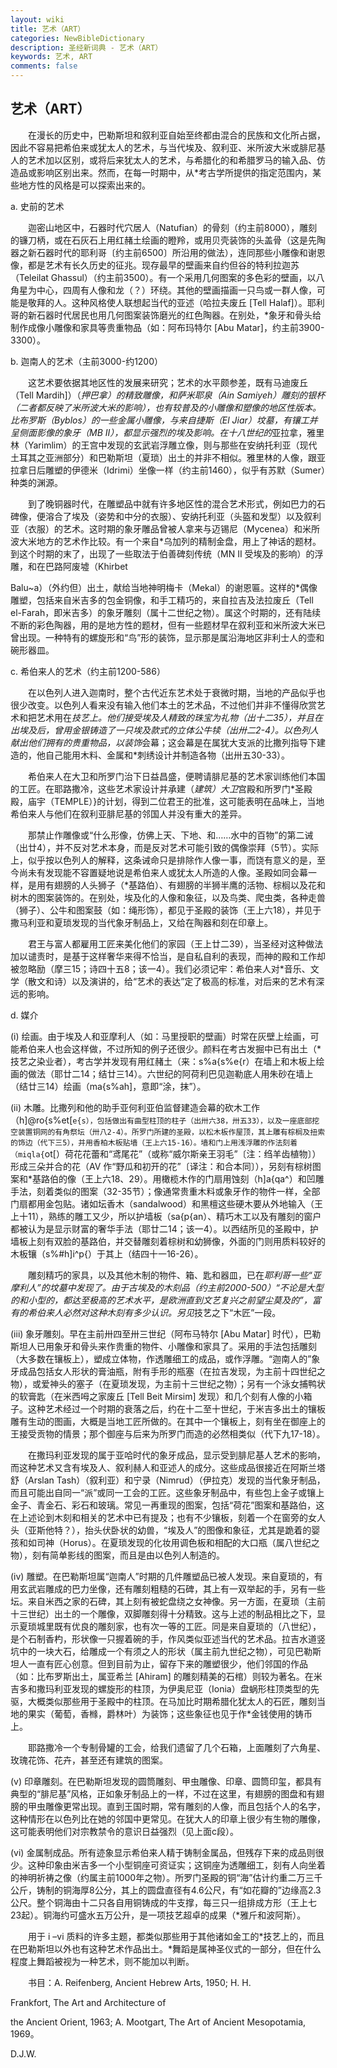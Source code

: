 ```yaml
---
layout: wiki
title: 艺术（ART）
categories: NewBibleDictionary
description: 圣经新词典 - 艺术（ART）
keywords: 艺术, ART
comments: false
---
```


## 艺术（ART）

　　在漫长的历史中，巴勒斯坦和叙利亚自始至终都由混合的民族和文化所占据，因此不容易把希伯来或犹太人的艺术，与当代埃及、叙利亚、米所波大米或腓尼基人的艺术加以区别，或将后来犹太人的艺术，与希腊化的和希腊罗马的输入品、仿造品或影响区别出来。然而，在每一时期中，从*考古学所提供的指定范围内，某些地方性的风格是可以探索出来的。

a. 史前的艺术

　　迦密山地区中，石器时代穴居人（Natufian）的骨刻（约主前8000），雕刻的镰刀柄，或在石灰石上用红赭土绘画的瞪羚，或用贝壳装饰的头盖骨（这是先陶器之新石器时代的耶利哥〔约主前6500〕所沿用的做法），连同那些小雕像和谢恩像，都是艺术有长久历史的征兆。现存最早的壁画来自约但谷的特利拉迦苏（Teleilat Ghassul）（约主前3500）。有一个采用几何图案的多色彩的壁画，以八角星为中心，四周有人像和龙（？）环绕。其他的壁画描画一只鸟或一群人像，可能是敬拜的人。这种风格使人联想起当代的亚述（哈拉夫废丘 [Tell Halaf]）。耶利哥的新石器时代居民也用几何图案装饰磨光的红色陶器。在别处，*象牙和骨头给制作成像小雕像和家具等贵重物品（如：阿布玛特尔 [Abu Matar]，约主前3900-3300）。

b. 迦南人的艺术（主前3000-约1200）

　　这艺术要依据其地区性的发展来研究；艺术的水平颇参差，既有马迪废丘（Tell Mardih]）（*押巴拿）的精致雕像，和萨米耶泉（Ain Samiyeh）雕刻的银杯（二者都反映了米所波大米的影响），也有较普及的小雕像和塑像的地区性版本。比布罗斯（Byblos）的一些金属小雕像，与来自捷斯（El Jiar）坟墓，有镶工并呈侧面影像的象牙（MB II），都显示强烈的埃及影响。在十八世纪的*亚拉拿，雅里林（Yarimlim）的王宫中发现的玄武岩浮雕立像，则与那些在安纳托利亚（现代土耳其之亚洲部分）和巴勒斯坦（夏琐）出土的并非不相似。雅里林的人像，跟亚拉拿日后雕塑的伊德米（Idrimi）坐像一样（约主前1460），似乎有苏默（Sumer）种类的渊源。

　　到了晚铜器时代，在雕塑品中就有许多地区性的混合艺术形式，例如巴力的石碑像，便溶合了埃及（姿势和中分的衣服）、安纳托利亚（头盔和发型）以及叙利亚（衣服）的艺术。这时期的象牙雕品曾被人拿来与迈锡尼（Mycenea）和米所波大米地方的艺术作比较。有一个来自*乌加列的精制金盘，用上了神话的题材。到这个时期的末了，出现了一些取法于伯善碑刻传统（MN II 受埃及的影响）的浮雕，和在巴路阿废墟（Khirbet

Balu~a）（外约但）出土，献给当地神明梅卡（Mekal）的谢恩匾。这样的*偶像雕塑，包括来自米吉多的包金铜像，和手工精巧的，来自拉吉及法拉废丘（Tell el-Farah，即米吉多）的象牙雕刻（属十二世纪之物）。属这个时期的，还有陆续不断的彩色陶器，用的是地方性的题材，但有一些题材早在叙利亚和米所波大米已曾出现。一种特有的螺旋形和“鸟”形的装饰，显示那是属沿海地区非利士人的壶和碗形器皿。

c. 希伯来人的艺术（约主前1200-586）

　　在以色列人进入迦南时，整个古代近东艺术处于衰微时期，当地的产品似乎也很少改变。以色列人看来没有输入他们本土的艺术品，不过他们并非不懂得欣赏艺术和把艺术用在*技艺上。他们接受埃及人精致的珠宝为礼物（出十二35），并且在出埃及后，曾用金银铸造了一只埃及款式的立体公牛犊（出卅二2-4）。以色列人献出他们拥有的贵重物品，以装饰*会幕；这会幕是在属犹大支派的比撒列指导下建造的，他自己能用木料、金属和*刺绣设计并制造各物（出卅五30-33）。

　　希伯来人在大卫和所罗门治下日益昌盛，便聘请腓尼基的艺术家训练他们本国的工匠。在耶路撒冷，这些艺术家设计并承建（*建筑）大卫*宫殿和所罗门*圣殿殿，庙宇（TEMPLE）}的计划，得到二位君王的批准，这可能表明在品味上，当地希伯来人与他们在叙利亚腓尼基的邻国人并没有重大的差异。

　　那禁止作雕像或“什么形像，仿佛上天、下地、和……水中的百物”的第二诫（出廿4），并不反对艺术本身，而是反对艺术可能引致的偶像崇拜（5节）。实际上，似乎按以色列人的解释，这条诫命只是排除作人像一事，而饶有意义的是，至今尚未有发现能不容置疑地说是希伯来人或犹太人所造的人像。圣殿如同会幕一样，是用有翅膀的人头狮子（*基路伯）、有翅膀的半狮半鹰的活物、棕榈以及花和树木的图案装饰的。在别处，埃及化的人像和象征，以及鸟类、爬虫类，各种走兽（狮子）、公牛和图案鼓（如：绳形饰），都见于圣殿的装饰（王上六18），并见于撒马利亚和夏琐发现的当代象牙制品上，又给在陶器和刻在印章上。

　　君王与富人都雇用工匠来美化他们的家园（王上廿二39），当圣经对这种做法加以谴责时，是基于这样奢华来得不恰当，是自私自利的表现，而神的殿和工作却被忽略励（摩三15；诗四十五8；该一4）。我们必须记牢：希伯来人对*音乐、文学（散文和诗）以及演讲的，给“艺术的表达”定了极高的标准，对后来的艺术有深远的影响。

d. 媒介

(i) 绘画。由于埃及人和亚摩利人（如：马里授职的壁画）时常在灰壁上绘画，可能希伯来人也会这样做，不过所知的例子还很少。颜料在考古发掘中已有出土（*技艺之染业者），考古学并发现有用红赭土（来：s%a{s%e{r）在墙上和木板上绘画的做法（耶廿二14；结廿三14）。六世纪的阿荷利巴见迦勒底人用朱砂在墙上（结廿三14）绘画（ma{s%ah]，意即“涂，抹”）。

(ii) 木雕。比撒列和他的助手亚何利亚伯监督建造会幕的砍木工作（h]@ro{s%et[`e{s），包括做出有曲型柱顶的柱子（出卅六38，卅五33），以及一座底部挖空装置铜网的有角祭坛（卅八2-4）。所罗门所建的圣殿，以松木板作屋顶，其上雕有棕榈及扭索的饰边（代下三5），并用香柏木板贴墙（王上六15-16）。墙和门上用浅浮雕的作法刻着（miqla{`ot[）荷花花蕾和“鸢尾花”（或称“威尔斯亲王羽毛”〔注：绉羊齿植物〕）形成三朵并合的花（AV 作“野瓜和初开的花”〔译注：和合本同〕），另刻有棕树图案和*基路伯的像（王上六18、29）。用橄榄木作的门扇用蚀刻（h]a{qa^）和凹雕手法，刻着类似的图案（32-35节）；像通常贵重木料或象牙作的物件一样，全部门扇都用金包贴。诸如坛香木（sandalwood）和黑檀这些硬木要从外地输入（王上十11），熟练的雕工又少，所以护墙板（sa{p{an）、精巧木工以及有雕刻的窗户都被认为是显示财富的奢华手法（耶廿二14；该一4）。以西结所见的圣殿中，护墙板上刻有双脸的基路伯，并交替雕刻着棕树和幼狮像，外面的门则用质料较好的木板镶（s%#h]i^p{）于其上（结四十一16-26）。

 　　雕刻精巧的家具，以及其他木制的物件、箱、匙和器皿，已在*耶利哥一些“亚摩利人”的坟墓中发现了。由于古埃及的木刻品（约主前2000-500）“不论是大型的和小型的，都达至极高的艺术水平，是欧洲直到文艺复兴之前望尘莫及的”，富有的希伯来人必然对这种木刻有多少认识。另见*技艺之下“木匠”一段。

(iii) 象牙雕刻。早在主前卅四至卅三世纪（阿布马特尔 [Abu Matar] 时代），巴勒斯坦人已用象牙和骨头来作贵重的物件、小雕像和家具了。采用的手法包括雕刻（大多数在镶板上），塑成立体物，作透雕细工的成品，或作浮雕。“迦南人的”象牙成品包括女人形状的膏油瓶，附有手形的瓶塞（在拉吉发现，为主前十四世纪之物），或爱神头的塞子（在夏琐发现，为主前十三世纪之物）；另有一个泳女捕鸭状的软膏匙（在米西呣之家废丘 [Tell Beit Mirsim] 发现）和几个刻有人像的小箱子。这种艺术经过一个时期的衰落之后，约在十二至十世纪，于米吉多出土的镶板雕有生动的图画，大概是当地工匠所做的。在其中一个镶板上，刻有坐在御座上的王接受贡物的情景；那个御座与后来为所罗门而造的必然相类似（代下九17-18）。

 　　在撒玛利亚发现的属于亚哈时代的象牙成品，显示受到腓尼基人艺术的影响，而这种艺术又含有埃及人、叙利赫人和亚述人的成分。这些成品很接近在阿斯兰塔舒（Arslan Tash）（叙利亚）和宁录（Nimrud）（伊拉克）发现的当代象牙制品，而且可能出自同一“派”或同一工会的工匠。这些象牙制品中，有些包上金子或镶上金子、青金石、彩石和玻璃。常见一再重现的图案，包括“荷花”图案和基路伯，这在上述论到木刻和相关的艺术中已有提及；也有不少镶板，刻着一个在窗旁的女人头（亚斯他特？），抬头伏卧状的幼兽，“埃及人”的图像和象征，尤其是跪着的婴孩和如司神（Horus）。在夏琐发现的化妆用调色板和相配的大口瓶（属八世纪之物），刻有简单影线的图案，而且是由以色列人制造的。

(iv) 雕塑。在巴勒斯坦属“迦南人”时期的几件雕塑品已被人发现。来自夏琐的，有用玄武岩雕成的巴力坐像，还有雕刻粗糙的石碑，其上有一双举起的手，另有一些坛。来自米西之家的石碑，其上刻有被蛇盘绕之女神像。另一方面，在夏琐（主前十三世纪）出土的一个雕像，双脚雕刻得十分精致。这与上述的制品相比之下，显示夏琐城里既有优良的雕刻家，也有次一等的工匠。同是来自夏琐的（八世纪），是个石制香杓，形状像一只握着碗的手，作风类似亚述当代的艺术品。拉吉水道竖坑中的一块大石，给雕成一个有须之人的形状（属主前九世纪之物），可见巴勒斯坦人一直有匠心创意。但到目前为止，留存下来的雕塑很少，他们邻国的作品（如：比布罗斯出土，属亚希兰 [Ahiram] 的雕刻精美的石棺）则较为著名。在米吉多和撒玛利亚发现的螺旋形的柱顶，为伊奥尼亚（Ionia）盘蜗形柱顶类型的先驱，大概类似那些用于圣殿中的柱顶。在马加比时期希腊化犹太人的石匠，雕刻当地的果实（葡萄，香橼，爵林叶）为装饰；这些象征也见于作*金钱使用的铸币上。

 　　耶路撒冷一个专制骨罐的工会，给我们遗留了几个石箱，上面雕刻了六角星、玫瑰花饰、花卉，甚至还有建筑的图案。

(v) 印章雕刻。在巴勒斯坦发现的圆筒雕刻、甲虫雕像、印章、圆筒印玺，都具有典型的“腓尼基”风格，正如象牙制品上的一样，不过在这里，有翅膀的图盘和有翅膀的甲虫雕像更常出现。直到王国时期，常有雕刻的人像，而且包括个人的名字，这种情形在以色列比在她的邻国中更常见。在犹大人的印章上很少有生物的雕像，这可能表明他们对宗教禁令的意识日益强烈（见上面c段）。

(vi) 金属制成品。所有迹象显示希伯来人精于铸制金属品，但残存下来的成品则很少。这种印象由米吉多一个小型铜座可资证实；这铜座为透雕细工，刻有人向坐着的神明祈祷之像（约属主前1000年之物）。所罗门圣殿的铜“海”估计约重二万三千公斤，铸制的铜海厚8公分，其上的圆盘直径有4.6公尺，有“如花瓣的”边缘高2.3公尺。整个铜海由十二只各自用铜铸成的牛支撑，每三只一组排成方形（王上七23起）。铜海约可盛水五万公升，是一项技艺超卓的成果（*雅斤和波阿斯）。

　　用于 i –vi 质料的许多主题，都类似那些用于其他诸如金工的*技艺上的，而且在巴勒斯坦以外也有这种艺术作品出土。*舞蹈是属神圣仪式的一部分，但在什么程度上舞蹈被视为一种艺术，则不能加以判断。

　　书目：A. Reifenberg, Ancient Hebrew Arts, 1950; H. H.

Frankfort, The Art and Architecture of

the Ancient Orient, 1963; A. Mootgart, The Art of Ancient Mesopotamia, 1969。

D.J.W.








